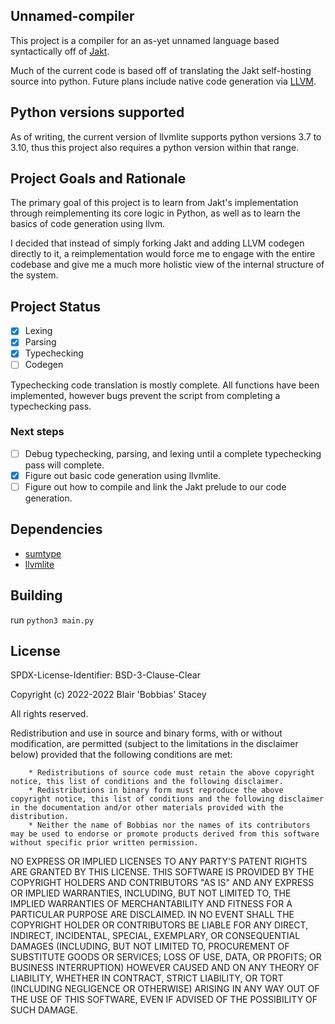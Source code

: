 ## Unnamed-compiler

This project is a compiler for an as-yet unnamed language based syntactically off of [Jakt](https://github.com/SerenityOS/jakt/).

Much of the current code is based off of translating the Jakt self-hosting source into python. Future plans include native code generation via [LLVM](https://llvm.org).

## Python versions supported

As of writing, the current version of llvmlite supports python versions 3.7 to 3.10, thus this project also requires a python version within that range. 

## Project Goals and Rationale

The primary goal of this project is to learn from Jakt's implementation through reimplementing its core logic in Python, as well as to learn the basics of code generation using llvm.

I decided that instead of simply forking Jakt and adding LLVM codegen directly to it, a reimplementation would force me to engage with the entire codebase and give me a much more holistic view of the internal structure of the system.

## Project Status

- [x] Lexing
- [x] Parsing
- [X] Typechecking
- [ ] Codegen

Typechecking code translation is mostly complete. All functions have been implemented, however bugs prevent the script from completing a typechecking pass.

### Next steps

- [ ] Debug typechecking, parsing, and lexing until a complete typechecking pass will complete.
- [x] Figure out basic code generation using llvmlite.
- [ ] Figure out how to compile and link the Jakt prelude to our code generation.

## Dependencies

* [sumtype](https://github.com/lubieowoce/sumtype)
* [llvmlite](https://github.com/numba/llvmlite)

## Building

run `python3 main.py`

## License

SPDX-License-Identifier: BSD-3-Clause-Clear

Copyright (c) 2022-2022 Blair 'Bobbias' Stacey

All rights reserved.

Redistribution and use in source and binary forms, with or without modification, are permitted (subject to the limitations in the disclaimer below) provided that the following conditions are met:

        * Redistributions of source code must retain the above copyright notice, this list of conditions and the following disclaimer.
        * Redistributions in binary form must reproduce the above copyright notice, this list of conditions and the following disclaimer in the documentation and/or other materials provided with the distribution.
        * Neither the name of Bobbias nor the names of its contributors may be used to endorse or promote products derived from this software without specific prior written permission.

NO EXPRESS OR IMPLIED LICENSES TO ANY PARTY'S PATENT RIGHTS ARE GRANTED BY THIS LICENSE. THIS SOFTWARE IS PROVIDED BY THE COPYRIGHT HOLDERS AND CONTRIBUTORS "AS IS" AND ANY EXPRESS OR IMPLIED WARRANTIES, INCLUDING, BUT NOT LIMITED TO, THE IMPLIED WARRANTIES OF MERCHANTABILITY AND FITNESS FOR A PARTICULAR PURPOSE ARE DISCLAIMED. IN NO EVENT SHALL THE COPYRIGHT HOLDER OR CONTRIBUTORS BE LIABLE FOR ANY DIRECT, INDIRECT, INCIDENTAL, SPECIAL, EXEMPLARY, OR CONSEQUENTIAL DAMAGES (INCLUDING, BUT NOT LIMITED TO, PROCUREMENT OF SUBSTITUTE GOODS OR SERVICES; LOSS OF USE, DATA, OR PROFITS; OR BUSINESS INTERRUPTION) HOWEVER CAUSED AND ON ANY THEORY OF LIABILITY, WHETHER IN CONTRACT, STRICT LIABILITY, OR TORT (INCLUDING NEGLIGENCE OR OTHERWISE) ARISING IN ANY WAY OUT OF THE USE OF THIS SOFTWARE, EVEN IF ADVISED OF THE POSSIBILITY OF SUCH DAMAGE. 
